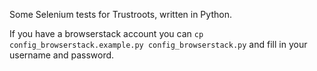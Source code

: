 

Some Selenium tests for Trustroots, written in Python.

If you have a browserstack account you can `cp
config_browserstack.example.py config_browserstack.py` and fill in
your username and password.
